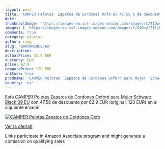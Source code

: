 ```yaml
---
layout: post
title: 'CAMPER Pelotas  Zapatos de Cordones Oxfo al 47.58 % de descuento'
date: 
thumbnailImage: 'https://images-eu.ssl-images-amazon.com/images/I/41DwyI7IljL._SL200_.jpg'
images: [ 'https://images-eu.ssl-images-amazon.com/images/I/41DwyI7IljL._SL200_.jpg' ]
comments: true
category: ofertas
author: ring
slug: 'B00RWMENDE-es'
description:
actualPrice: 62.9 EUR
currency: EUR
price: 62.9
comparePrice: 120 EUR
inStock: true
prodname: 'CAMPER Pelotas  Zapatos de Cordones Oxford para Mujer  Schwarz  Black   39 EU'
country: 'es'
---
```


Está [CAMPER Pelotas  Zapatos de Cordones Oxford para Mujer  Schwarz  Black   39 EU](https://www.amazon.es/dp/B00RWMENDE/?tag=tolees-21) con 47.58 de descuento por 62.9 EUR (original: 120 EUR) en el siguiente enlace!

[![CAMPER Pelotas  Zapatos de Cordones Oxfo](https://images-eu.ssl-images-amazon.com/images/I/41DwyI7IljL._SL200_.jpg)](https://www.amazon.es/dp/B00RWMENDE/?tag=tolees-21)

[Ver la oferta!!](https://www.amazon.es/dp/B00RWMENDE/?tag=tolees-21)

Links participate in Amazon Associate program and might generate a comission on qualifying sales


